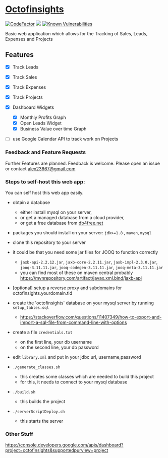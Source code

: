 # [Octofinsights](http://octofinsights.com)

[![CodeFactor](https://www.codefactor.io/repository/github/vanautrui/octofinsights/badge)](https://www.codefactor.io/repository/github/vanautrui/octofinsights)
[![](https://jitpack.io/v/vanautrui/octofinsights.svg)](https://jitpack.io/#vanautrui/octofinsights)
[![Known Vulnerabilities](https://snyk.io/test/github/vanautrui/octofinsights/badge.svg)](https://snyk.io/test/github/vanautrui/octofinsights)

Basic web application which allows for the 
Tracking of Sales, Leads, Expenses and Projects

## Features

- [x] Track Leads
- [x] Track Sales
- [x] Track Expenses
- [x] Track Projects
- [x] Dashboard Widgets
    - [x] Monthly Profits Graph
    - [x] Open Leads Widget
    - [x] Business Value over time Graph
- [ ] use Google Calendar API to track work on Projects


### Feedback and Feature Requests
Further Features are planned.
Feedback is welcome. Please open an issue or contact
alex23667@gmail.com 


### Steps to self-host this web app:

You can self host this web app easily.

- obtain a database
  - either install mysql on your server,
  - or get a managed database from a cloud provider,
  - or get a free database from [db4free.net](https://www.db4free.net/signup.php)

- packages you should install on your server: `jdk>=1.8` , `maven`, `mysql` 
- clone this repository to your server
- it could be that you need some jar files for JOOQ to function correctly
    - `jaxb-api-2.2.12.jar`, `jaxb-core-2.2.11.jar`, 
    `jaxb-impl-2.3.0.jar`, `jooq-3.11.11.jar`,
    `jooq-codegen-3.11.11.jar`, `jooq-meta-3.11.11.jar`
    - you can find most of these on maven central probably https://mvnrepository.com/artifact/javax.xml.bind/jaxb-api
- [optional] setup a reverse proxy and subdomains for octofinsights.yourdomain.tld
- create the 'octofinsights' database on your mysql server by running `setup_tables.sql`
    - https://stackoverflow.com/questions/11407349/how-to-export-and-import-a-sql-file-from-command-line-with-options
- create a file `credentials.txt`
    - on the first line, your db username
    - on the second line, your db password
- edit `library.xml` and put in your jdbc url, username,password
- `./generate_classes.sh` 
    - this creates some classes which are needed to build this project
    - for this, it needs to connect to your mysql database
- `./build.sh`
    - this builds the project
- `./serverScriptDeploy.sh`
    - this starts the server

### Other Stuff

https://console.developers.google.com/apis/dashboard?project=octofinsights&supportedpurview=project

